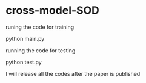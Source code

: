 # cross-model-SOD

runing the code for training

python main.py

running the code for testing

python test.py

I will release all the codes after the paper is published
